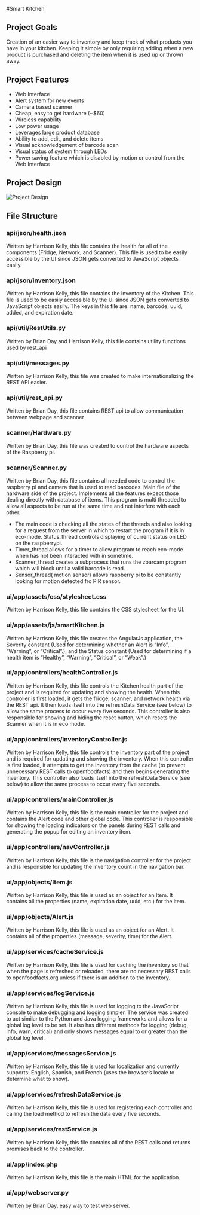 #Smart Kitchen

## Project Goals

Creation of an easier way to inventory and keep track of what products you have in your kitchen. Keeping it simple by only requiring adding when a new product is purchased and deleting the item when it is used up or thrown away.

## Project Features
* Web Interface
* Alert system for new events
* Camera based scanner
* Cheap, easy to get hardware (~$60)
* Wireless capability
* Low power usage
* Leverages large product database
* Ability to add, edit, and delete items
* Visual acknowledgement of barcode scan
* Visual status of system through LEDs
* Power saving feature which is disabled by motion or control from the Web Interface

## Project Design
![Project Design](http://i.imgur.com/D9fnnHq.png)

## File Structure

### api/json/health.json
Written by Harrison Kelly, this file contains the health for all of the components (Fridge, Network, and Scanner). This file is used to be easily accessible by the UI since JSON gets converted to JavaScript objects easily.

### api/json/inventory.json
Written by Harrison Kelly, this file contains the inventory of the Kitchen. This file is used to be easily accessible by the UI since JSON gets converted to JavaScript objects easily. The keys in this file are: name, barcode, uuid, added, and expiration date.

### api/util/RestUtils.py
Written by Brian Day and Harrison Kelly, this file contains utility functions used by rest_api

### api/util/messages.py
Written by Harrison Kelly, this file was created to make internationalizing the REST API easier.

### api/util/rest_api.py
Written by Brian Day, this file contains REST api to allow communication between webpage and scanner

### scanner/Hardware.py
Written by Brian Day, this file was created to control the hardware aspects of the Raspberry pi.

### scanner/Scanner.py
Written by Brian Day, this file contains all needed code to control the raspberry pi and camera that is used to read barcodes. Main file of the hardware side of the project. Implements all the features except those dealing directly with database of items. This program is multi threaded to allow all aspects to be run at the same time and not interfere with each other.
* The main code is checking all the states of the threads and also looking for a request from the server in which to restart the program if it is in eco-mode. Status_thread  controls displaying of current status on LED on the raspberrypi.
* Timer_thread allows for a timer to allow program to reach eco-mode when has not been interacted with in sometime.
* Scanner_thread creates a subprocess that runs the zbarcam program which will block until a valid barcode is read.
* Sensor_thread( motion sensor) allows raspberry pi to be constantly looking for motion detected fro PIR sensor.

### ui/app/assets/css/stylesheet.css
Written by Harrison Kelly, this file contains the CSS stylesheet for the UI.

### ui/app/assets/js/smartKitchen.js
Written by Harrison Kelly, this file creates the AngularJs application, the Severity constant (Used for determining whether an Alert is “Info”, “Warning”, or “Critical”.), and the Status constant (Used for determining if a health item is “Healthy”, “Warning”, “Critical”, or “Weak”.)

### ui/app/controllers/healthController.js
Written by Harrison Kelly, this file controls the Kitchen health part of the project and is required for updating and showing the health. When this controller is first loaded, it gets the fridge, scanner, and network health via the REST api. It then loads itself into the refreshData Service (see below) to allow the same process to occur every five seconds. This controller is also responsible for showing and hiding the reset button, which resets the Scanner when it is in eco mode.

### ui/app/controllers/inventoryController.js
Written by Harrison Kelly, this file controls the inventory part of the project and is required for updating and showing the inventory. When this controller is first loaded, it attempts to get the inventory from the cache (to prevent unnecessary REST calls to openfoodfacts) and then begins generating the inventory. This controller also loads itself into the refreshData Service (see below) to allow the same process to occur every five seconds.

### ui/app/controllers/mainController.js
Written by Harrison Kelly, this file is the main controller for the project and contains the Alert code and other global code. This controller is responsible for showing the loading indicators on the panels during REST calls and generating the popup for editing an inventory item.

### ui/app/controllers/navController.js
Written by Harrison Kelly, this file is the navigation controller for the project and is responsible for updating the inventory count in the navigation bar.

### ui/app/objects/Item.js
Written by Harrison Kelly, this file is used as an object for an Item. It contains all the properties (name, expiration date, uuid, etc.) for the item.

### ui/app/objects/Alert.js
Written by Harrison Kelly, this file is used as an object for an Alert. It contains all of the properties (message, severity, time) for the Alert.

### ui/app/services/cacheService.js
Written by Harrison Kelly, this file is used for caching the inventory so that when the page is refreshed or reloaded, there are no necessary REST calls to openfoodfacts.org unless if there is an addition to the inventory.

### ui/app/services/logService.js
Written by Harrison Kelly, this file is used for logging to the JavaScript console to make debugging and logging simpler. The service was created to act similar to the Python and Java logging frameworks and allows for a global log level to be set. It also has different methods for logging (debug, info, warn, critical) and only shows messages equal to or greater than the global log level.

### ui/app/services/messagesService.js
Written by Harrison Kelly, this file is used for localization and currently supports: English, Spanish, and French (uses the browser’s locale to determine what to show).

### ui/app/services/refreshDataService.js
Written by Harrison Kelly, this file is used for registering each controller and calling the load method to refresh the data every five seconds.

### ui/app/services/restService.js
Written by Harrison Kelly, this file contains all of the REST calls and returns promises back to the controller.

### ui/app/index.php
Written by Harrison Kelly, this file is the main HTML for the application.

### ui/app/webserver.py
Written by Brian Day, easy way to test web server.


